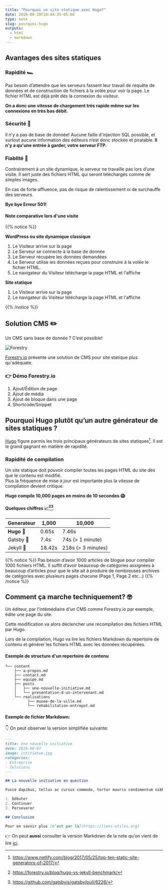 ```yaml
---
title: "Pourquoi un site statique avec Hugo?"
date: 2018-08-20T14:44:35-05:00
type: note
slug: pourquoi-hugo
outputs:
  - html
  - markdown
---
```



## Avantages des sites statiques

### Rapidité 🏎️

Pas besoin d’attendre que les serveurs fassent leur travail de requête de données et de construction de fichiers à la volée pour voir la page. Le fichier HTML est déjà prêt dès la connexion du visiteur. 

__On a donc une vitesse de chargement très rapide même sur les connexions en très bas débit.__

### Sécurité 🔐

Il n’y a pas de base de donnée! Aucune faille d'injection SQL possible, et surtout aucune information des éditeurs n’est donc stockée et piratable.
__Il n'y a qu'une entrée à garder, votre serveur FTP.__

### Fiablité 💪

Contrairement à un site dynamique, le serveur ne travaille pas lors d’une visite. Il sert juste des fichiers HTML qui seront téléchargés comme de simples images.

En cas de forte affluence, pas de risque de ralentissement ni de surchauffe des serveurs.

__Bye bye Erreur 501!__


#### Note comparative lors d'une visite

{{% notice %}}

__WordPress ou site dynamique classique__

1. Le Visiteur arrive sur la page
2. Le Serveur se connecte à la base de donnée
3. Le Serveur récupère les données demandées
4. Le Serveur utilise les données reçues pour construire à la volée le fichier HTML.
5. Le navigateur du Visiteur télécharge la page HTML et l'affiche

__Site statique__

1. Le Visiteur arrive sur la page
2. Le navigateur du Visiteur télécharge la page HTML et l'affiche

{{% /notice %}}

## Solution CMS ✏️

Un CMS sans base de donnée ? C’est possible!

![Forestry](../forestry.png)

[Forestry.io](https://forestry.io/#/) présente une solution de CMS pour site statique plus qu'adéquate.

### 👉 Démo Forestry.io

1. Ajout/Édition de page
1. Ajout de média
1. Ajout de bloque dans une page
1. Shortcode/Snippet

## Pourquoi Hugo plutôt qu’un autre générateur de sites statiques ?

[Hugo](https://gohugo.io/) figure parmis les trois principaux générateurs de sites statiques[^1]. Il est le grand gagnant en matière de rapidité.

[^1]: https://www.netlify.com/blog/2017/05/25/top-ten-static-site-generators-of-2017/

### Rapidité de compilation

Un site statique doit pouvoir compiler toutes les pages HTML du site dès que le contenu est modifié.   
Plus la fréquence de mise à jour est importante plus la vitesse de compilation devient critique.

__Hugo compile 10,000 pages en moins de 10 secondes 😱__

#### Quelques chiffres 📈[^2][^3]

Generateur | 1,000  |  10,000
:----------|--------|---
__Hugo__   🚀  | 0.65s  | 7.46s   
Gatsby 🏃  | 7.4s   | 74s (> 1 minute)  
Jekyll 🐌  | 18.42s | 218s (> 3 minutes) 

            
[^2]: https://forestry.io/blog/hugo-vs-jekyll-benchmark/
[^3]: https://github.com/gatsbyjs/gatsby/pull/6226/

{{% notice %}}
Pas besoin d’avoir 1000 articles de blogue pour compiler 1000 fichiers HTML. Il suffit d’avoir beaucoup de catégories assignées à beaucoup d’articles pour que le site ait à produire de nombreuses archives de catégories avec plusieurs pages chacune (Page 1, Page 2 etc…)
{{% /notice %}}


##  Comment ça marche techniquement? 🤓

Un éditeur, par l'intémédiaire d'un CMS comme Forestry.io par exemple, édite une page du site.

Cette modification va alors déclencher une recompilation des fichiers HTML par Hugo.

Lors de la compilation, Hugo va lire les fichiers Markdown du repertoire de contenu et générer les fichiers HTML avec les données récupérées.

#### Exemple de structure d'un repertoire de contenu

```
└── content
    ├── a-propos.md
    ├── contact.md
    ├── equipe.md
    ├── posts
    │   ├── une-nouvelle-initiative.md
    │   └── presentation-d-un-intervenant.md
    └── realisations
	      ├── musee-de-la-ville.md
	      └── rehabilitation-entrepot.md
```

#### Exemple de fichier Markdown:

👇 On peut observer la version simplifiée suivante:

```Markdown
---
title: Une nouvelle initiative
date: 2018-08-07
image: intitiatve.jpg
categories:
- Entreprise
- Solutions
---

## La nouvelle initiative en question

Fusce dapibus, tellus ac cursus commodo, tortor mauris condimentum nibh, ut fermentum massa justo sit amet risus. Vestibulum id ligula porta felis euismod semper. Donec id elit non mi porta gravida at eget metus. Aenean lacinia bibendum nulla sed consectetur. Sed posuere consectetur est at lobortis.

1. Débuter
2. Continuer
3. Perseverer

## Conclusion

Pour en savoir plus [c'est par là](https://liens-utiles.org)

```

👉 On peut __aussi__ consulter la version Markdown de la note qu'on vient de lire [ici](markdown.html).
